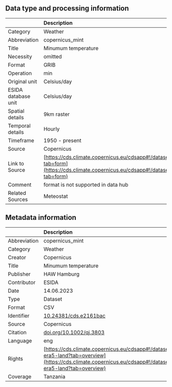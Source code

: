 ## Data type and processing information 

|                     | Description                                                                                                                                                            |
|:--------------------|:-----------------------------------------------------------------------------------------------------------------------------------------------------------------------|
| Category            | Weather                                                                                                                                                                |
| Abbreviation        | copernicus_mint                                                                                                                                                        |
| Title               | Minumum temperature                                                                                                                                                    |
| Necessity           | omitted                                                                                                                                                                |
| Format              | GRIB                                                                                                                                                                   |
| Operation           | min                                                                                                                                                                    |
| Original unit       | Celsius/day                                                                                                                                                            |
| ESIDA database unit | Celsius/day                                                                                                                                                            |
| Spatial details     | 9km raster                                                                                                                                                             |
| Temporal details    | Hourly                                                                                                                                                                 |
| Timeframe           | 1950 - present                                                                                                                                                         |
| Source              | Copernicus                                                                                                                                                             |
| Link to Source      | [https://cds.climate.copernicus.eu/cdsapp#!/dataset/10.24381/cds.e2161bac?tab=form](https://cds.climate.copernicus.eu/cdsapp#!/dataset/10.24381/cds.e2161bac?tab=form) |
| Comment             | format is not supported in data hub                                                                                                                                    |
| Related Sources     | Meteostat                                                                                                                                                              |

## Metadata information 

|              | Description                                                                                                                                                                  |
|:-------------|:-----------------------------------------------------------------------------------------------------------------------------------------------------------------------------|
| Abbreviation | copernicus_mint                                                                                                                                                              |
| Category     | Weather                                                                                                                                                                      |
| Creator      | Copernicus                                                                                                                                                                   |
| Title        | Minumum temperature                                                                                                                                                          |
| Publisher    | HAW Hamburg                                                                                                                                                                  |
| Contributor  | ESIDA                                                                                                                                                                        |
| Date         | 14.06.2023                                                                                                                                                                   |
| Type         | Dataset                                                                                                                                                                      |
| Format       | CSV                                                                                                                                                                          |
| Identifier   | [10.24381/cds.e2161bac](https://doi.org/10.24381/cds.e2161bac)                                                                                                               |
| Source       | Copernicus                                                                                                                                                                   |
| Citation     | [doi.org/10.1002/qj.3803](doi.org/10.1002/qj.3803)                                                                                                                           |
| Language     | eng                                                                                                                                                                          |
| Rights       | [https://cds.climate.copernicus.eu/cdsapp#!/dataset/reanalysis-era5-land?tab=overview](https://cds.climate.copernicus.eu/cdsapp#!/dataset/reanalysis-era5-land?tab=overview) |
| Coverage     | Tanzania                                                                                                                                                                     |